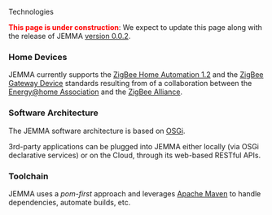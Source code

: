 Technologies
<!-- Remember: the first line always goes with the title-->
<!-- Please use h3 headers (###) inside these files -->

<span style="color:red;">**This page is under construction**</span>: We expect to update this page along with the release of JEMMA [version 0.0.2](https://github.com/ismb/jemma/wiki/Milestone-0.0.2).

### Home Devices

JEMMA currently supports the [ZigBee Home Automation 1.2](http://www.zigbee.org/Standards/ZigBeeHomeAutomation/Overview.aspx) and the [ZigBee Gateway Device](http://www.zigbee.org/Standards/ZigbeeTelecomServices/Features.aspx) standards resulting from of a collaboration between the [Energy@home Association](http://www.energy-home.it/) and the [ZigBee Alliance](http://www.zigbee.org/).

### Software Architecture

The JEMMA software architecture is based on [OSGi](http://www.osgi.org/). 

3rd-party applications can be plugged into JEMMA either locally (via OSGi declarative services) or on the Cloud, through its web-based RESTful APIs.

### Toolchain

JEMMA uses a *pom-first* approach and leverages [Apache Maven](http://maven.apache.org/) to handle dependencies, automate builds, etc.

 

